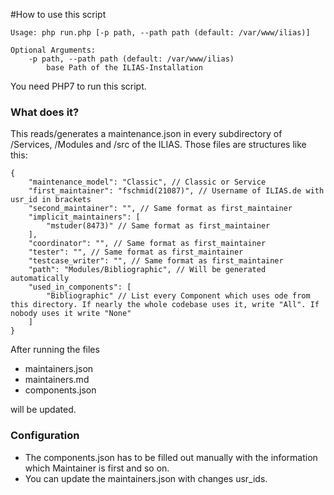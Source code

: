 #How to use this script
````
Usage: php run.php [-p path, --path path (default: /var/www/ilias)]

Optional Arguments:
	-p path, --path path (default: /var/www/ilias)
		base Path of the ILIAS-Installation
````
You need PHP7 to run this script.

### What does it?
This reads/generates a maintenance.json in every subdirectory of /Services, /Modules and /src of the ILIAS. 
Those files are structures like this:
```
{
    "maintenance_model": "Classic", // Classic or Service 
    "first_maintainer": "fschmid(21087)", // Username of ILIAS.de with usr_id in brackets
    "second_maintainer": "", // Same format as first_maintainer
    "implicit_maintainers": [
        "mstuder(8473)" // Same format as first_maintainer
    ],
    "coordinator": "", // Same format as first_maintainer
    "tester": "", // Same format as first_maintainer
    "testcase_writer": "", // Same format as first_maintainer
    "path": "Modules/Bibliographic", // Will be generated automatically
    "used_in_components": [
        "Bibliographic" // List every Component which uses ode from this directory. If nearly the whole codebase uses it, write "All". If nobody uses it write "None"
    ]
}
```
After running the files
- maintainers.json  
- maintainers.md  
- components.json  

will be updated.  

### Configuration
- The components.json has to be filled out manually with the information which Maintainer is first and so on.
- You can update the maintainers.json with changes usr_ids. 